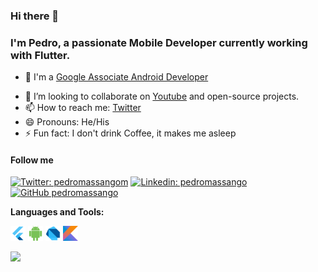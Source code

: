 ### Hi there 👋

### I'm Pedro, a passionate Mobile Developer currently working with Flutter.

<!--- 🔭  I’m currently working. -->


- 🥇  I'm a [Google Associate Android Developer](https://www.credential.net/019829f6-f752-41e2-9f11-18adb584664a)
<!--- 📖  Currently learning: JavaScript -->
- 👯  I’m looking to collaborate on [Youtube](https://www.youtube.com/channel/UCBiJzXGvkuT9aG2Yq8BYYnQ) and open-source projects.
- 📫  How to reach me: [Twitter](https://twitter.com/pedromassangom)
- 😄  Pronouns: He/His
- ⚡ Fun fact: I don't drink Coffee, it makes me asleep

#### Follow me
[![Twitter: pedromassangom](https://img.shields.io/twitter/follow/pedromassangom?style=social)](https://twitter.com/pedromassangom)
[![Linkedin: pedromassango](https://img.shields.io/badge/-pedromassango-blue?style=flat-square&logo=Linkedin&logoColor=white&link=https://www.linkedin.com/in/pedromassango/)](https://www.linkedin.com/in/pedromassango/)
[![GitHub pedromassango](https://img.shields.io/github/followers/pedromassango?label=follow&style=social)](https://github.com/pedromassango)

**Languages and Tools:**  

<code><img height="24" src="https://raw.githubusercontent.com/github/explore/80688e429a7d4ef2fca1e82350fe8e3517d3494d/topics/flutter/flutter.png"></code>
<code><img height="24" src="https://raw.githubusercontent.com/github/explore/80688e429a7d4ef2fca1e82350fe8e3517d3494d/topics/android/android.png"></code>
<code><img height="24" src="https://raw.githubusercontent.com/github/explore/80688e429a7d4ef2fca1e82350fe8e3517d3494d/topics/dart/dart.png"></code>
<code><img height="24" src="https://raw.githubusercontent.com/github/explore/80688e429a7d4ef2fca1e82350fe8e3517d3494d/topics/kotlin/kotlin.png"></code>

<img src="https://github-readme-stats.vercel.app/api?username=pedromassango&&show_icons=true&title_color=00bfff&icon_color=00bfff&text_color=ffffff&bg_color=151515">
